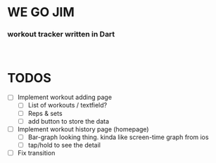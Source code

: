 # WE GO JIM

### workout tracker written in Dart

<br/>

# TODOS

-   [ ] Implement workout adding page
    -   [ ] List of workouts / textfield?
    -   [ ] Reps & sets
    -   [ ] add button to store the data
-   [ ] Implement workout history page (homepage)
    -   [ ] Bar-graph looking thing. kinda like screen-time graph from ios
    -   [ ] tap/hold to see the detail
-   [ ] Fix transition
